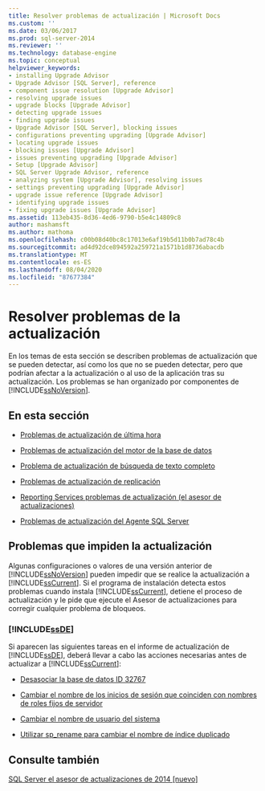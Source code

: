 ```yaml
---
title: Resolver problemas de actualización | Microsoft Docs
ms.custom: ''
ms.date: 03/06/2017
ms.prod: sql-server-2014
ms.reviewer: ''
ms.technology: database-engine
ms.topic: conceptual
helpviewer_keywords:
- installing Upgrade Advisor
- Upgrade Advisor [SQL Server], reference
- component issue resolution [Upgrade Advisor]
- resolving upgrade issues
- upgrade blocks [Upgrade Advisor]
- detecting upgrade issues
- finding upgrade issues
- Upgrade Advisor [SQL Server], blocking issues
- configurations preventing upgrading [Upgrade Advisor]
- locating upgrade issues
- blocking issues [Upgrade Advisor]
- issues preventing upgrading [Upgrade Advisor]
- Setup [Upgrade Advisor]
- SQL Server Upgrade Advisor, reference
- analyzing system [Upgrade Advisor], resolving issues
- settings preventing upgrading [Upgrade Advisor]
- upgrade issue reference [Upgrade Advisor]
- identifying upgrade issues
- fixing upgrade issues [Upgrade Advisor]
ms.assetid: 113eb435-8d36-4ed6-9790-b5e4c14809c8
author: mashamsft
ms.author: mathoma
ms.openlocfilehash: c00b08d40bc8c17013e6af19b5d11b0b7ad78c4b
ms.sourcegitcommit: ad4d92dce894592a259721a1571b1d8736abacdb
ms.translationtype: MT
ms.contentlocale: es-ES
ms.lasthandoff: 08/04/2020
ms.locfileid: "87677384"
---
```

# <a name="resolving-upgrade-issues"></a>Resolver problemas de la actualización
  En los temas de esta sección se describen problemas de actualización que se pueden detectar, así como los que no se pueden detectar, pero que podrían afectar a la actualización o al uso de la aplicación tras su actualización. Los problemas se han organizado por componentes de [!INCLUDE[ssNoVersion](../../includes/ssnoversion-md.md)].  
  
## <a name="in-this-section"></a>En esta sección  
  
-   [Problemas de actualización de última hora](../../../2014/sql-server/install/late-breaking-upgrade-issues.md)  
  
-   [Problemas de actualización del motor de la base de datos](../../../2014/sql-server/install/database-engine-upgrade-issues.md)  
  
-   [Problema de actualización de búsqueda de texto completo](../../../2014/sql-server/install/full-text-search-upgrade-issues.md)  
  
-   [Problemas de actualización de replicación](../../../2014/sql-server/install/replication-upgrade-issues.md)  
  
-   [Reporting Services problemas de actualización &#40;el asesor de actualizaciones&#41;](../../../2014/sql-server/install/reporting-services-upgrade-issues-upgrade-advisor.md)  
  
-   [Problemas de actualización del Agente SQL Server](../../../2014/sql-server/install/sql-server-agent-upgrade-issues.md)  
  
## <a name="issues-that-prevent-upgrading"></a>Problemas que impiden la actualización  
 Algunas configuraciones o valores de una versión anterior de [!INCLUDE[ssNoVersion](../../includes/ssnoversion-md.md)] pueden impedir que se realice la actualización a [!INCLUDE[ssCurrent](../../includes/sscurrent-md.md)]. Si el programa de instalación detecta estos problemas cuando instala [!INCLUDE[ssCurrent](../../includes/sscurrent-md.md)], detiene el proceso de actualización y le pide que ejecute el Asesor de actualizaciones para corregir cualquier problema de bloqueos.  
  
### [!INCLUDE[ssDE](../../includes/ssde-md.md)]  
 Si aparecen las siguientes tareas en el informe de actualización de [!INCLUDE[ssDE](../../includes/ssde-md.md)], deberá llevar a cabo las acciones necesarias antes de actualizar a [!INCLUDE[ssCurrent](../../includes/sscurrent-md.md)]:  
  
-   [Desasociar la base de datos ID 32767](../../../2014/sql-server/install/detach-database-id-32767.md)  
  
-   [Cambiar el nombre de los inicios de sesión que coinciden con nombres de roles fijos de servidor](../../../2014/sql-server/install/rename-logins-matching-fixed-server-role-names.md)  
  
-   [Cambiar el nombre de usuario del sistema](../../../2014/sql-server/install/rename-user-sys.md)  
  
-   [Utilizar sp_rename para cambiar el nombre de índice duplicado](../../../2014/sql-server/install/use-sp-rename-to-rename-duplicate-index-name.md)  
  
## <a name="see-also"></a>Consulte también  
 [SQL Server el asesor de actualizaciones de 2014 &#91;nuevo&#93;](sql-server-2014-upgrade-advisor.md)  
  
  
